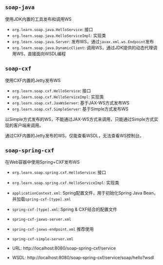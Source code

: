 ## `soap-java`

使用JDK内置的工具发布和调用WS

 * `org.learn.soap.java.HelloService`: 接口
 * `org.learn.soap.java.HelloServiceImpl`: 实现类
 * `org.learn.soap.java.Server`: 发布WS，通过`javax.xml.ws.Endpoint`发布
 * `org.learn.soap.java.DynamicClient`: 调用WS，通过JDK提供的动态代理调用WS，直接面向WSDL编程

## `soap-cxf`

使用CXF内置的Jetty发布WS

 * `org.learn.soap.cxf.HelloService`: 接口
 * `org.learn.soap.cxf.HelloServiceImpl`: 实现类
 * `org.learn.soap.cxf.JaxWsServer`: 基于JAX-WS方式发布WS
 * `org.learn.soap.cxf.SimpleServer`: 基于Simple方式发布WS

以Simple方式发布的WS，不能通过JAX-WS方式来调用，只能通过Simple方式实现的客户端来调用。

通过CXF内置的Jetty发布的WS，仅能查看WSDL，无法查看WS控制台。

## `soap-spring-cxf`

在Web容器中使用Spring+CXF发布WS

 * `org.learn.soap.spring.cxf.HelloService`: 接口
 * `org.learn.soap.spring.cxf.HelloServiceImpl`: 实现类
 * `applicationContext.xml`: Spring配置文件，用于初始化Spring Java Bean，并加载`spring-cxf-[type].xml`
 * `spring-cxf-[type].xml`: Spring & CXF结合的配置文件
  * `spring-cxf-jaxws-server.xml`
  * `spring-cxf-jaxws-endpoint.xml` 推荐使用
  * `spring-cxf-simple-server.xml`

 * URL: http://localhost:8080/soap-spring-cxf/service
 * WSDL: http://localhost:8080/soap-spring-cxf/service/soap/hello?wsdl




